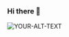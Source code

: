 ### Hi there 👋
<picture>
 <source media="(prefers-color-scheme: dark)" srcset="[YOUR-DARKMODE-IMAGE](https://photos.google.com/photo/AF1QipNgHnEtaiCt8vE1Ll_EkwcoX1SEM1w0QtCI5Ova)">
 <source media="(prefers-color-scheme: light)" srcset="[YOUR-LIGHTMODE-IMAGE](https://photos.google.com/photo/AF1QipMkSHQLZrTwYYxaEh2Ot--f3tWQgY0INawywPBq)">
 <img alt="YOUR-ALT-TEXT" src="https://photos.google.com/photo/AF1QipNC5V81ySXGlTHZyBCfx_boFUsE-0lyLFNfxw5_">
</picture>
<!--
**DarekC70/DarekC70** is a ✨ _special_ ✨ repository because its `README.md` (this file) appears on your GitHub profile.

Here are some ideas to get you started:

- 🔭 I’m currently working on ...
- 🌱 I’m currently learning ...
- 👯 I’m looking to collaborate on ...
- 🤔 I’m looking for help with ...
- 💬 Ask me about ...
- 📫 How to reach me: ...
- 😄 Pronouns: ...
- ⚡ Fun fact: ...
-->
